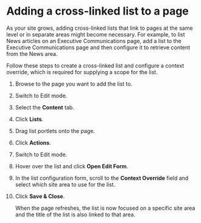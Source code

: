 # Adding a cross-linked list to a page

As your site grows, adding cross-linked lists that link to pages at the same level or in separate areas might become necessary. For example, to list News articles on an Executive Communications page, add a list to the Executive Communications page and then configure it to retrieve content from the News area.

Follow these steps to create a cross-linked list and configure a context override, which is required for supplying a scope for the list.

1.  Browse to the page you want to add the list to.

2.  Switch to Edit mode.

3.  Select the **Content** tab.

4.  Click **Lists**.

5.  Drag list portlets onto the page.

6.  Click **Actions**.

7.  Switch to Edit mode.

8.  Hover over the list and click **Open Edit Form**.

9.  In the list configuration form, scroll to the **Context Override** field and select which site area to use for the list.

10. Click **Save & Close**.

    When the page refreshes, the list is now focused on a specific site area and the title of the list is also linked to that area.



